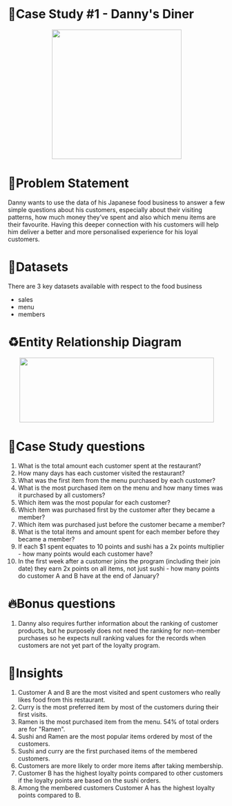 
# 🍜Case Study #1 - Danny's Diner
<p align="center">
<img src="https://user-images.githubusercontent.com/81607668/127727503-9d9e7a25-93cb-4f95-8bd0-20b87cb4b459.png" width="300" height="300">
</p>


# 🔢Problem Statement
Danny wants to use the data of his Japanese food business to answer a few simple questions about his customers, especially about their visiting patterns, how much money they’ve spent and also which menu items are their favourite. Having this deeper connection with his customers will help him deliver a better and more personalised experience for his loyal customers.

# 📅Datasets
There are 3 key datasets available with respect to the food business
* sales
* menu
* members

# ♻️Entity Relationship Diagram
<p align = "center">
<img src="https://github.com/KavetiShivanjali/8-Week-SQL-Challenge-Data-with-Danny/assets/30626886/36594a07-5c0a-46b0-aa69-08badbd56c06.png" width="450" height="150">
</p>


# 🤔Case Study questions
1. What is the total amount each customer spent at the restaurant?
2. How many days has each customer visited the restaurant?
3. What was the first item from the menu purchased by each customer?
4. What is the most purchased item on the menu and how many times was it purchased by all customers?
5. Which item was the most popular for each customer?
6. Which item was purchased first by the customer after they became a member?
7. Which item was purchased just before the customer became a member?
8. What is the total items and amount spent for each member before they became a member?
9. If each $1 spent equates to 10 points and sushi has a 2x points multiplier - how many points would each customer have?
10. In the first week after a customer joins the program (including their join date) they earn 2x points on all items, not just sushi - how many points do customer A and B have at the end of January? 

# 🔥Bonus questions
1. Danny also requires further information about the ranking of customer products, but he purposely does not need the ranking for non-member purchases so he expects null ranking values for the records when customers are not yet part of the loyalty program.

# 🤨Insights
1. Customer A and B are the most visited and spent customers who really likes food from this restaurant.
2. Curry is the most preferred item by most of the customers during their first visits. 
3. Ramen is the most purchased item from the menu. 54% of total orders are for "Ramen".
4. Sushi and Ramen are the most popular items ordered by most of the customers.
5. Sushi and curry are the first purchased items of the membered customers.
6. Customers are more likely to order more items after taking membership.
7. Customer B has the highest loyalty points compared to other customers if the loyalty points are based on the sushi orders.
8. Among the membered customers Customer A has the highest loyalty points compared to B.






